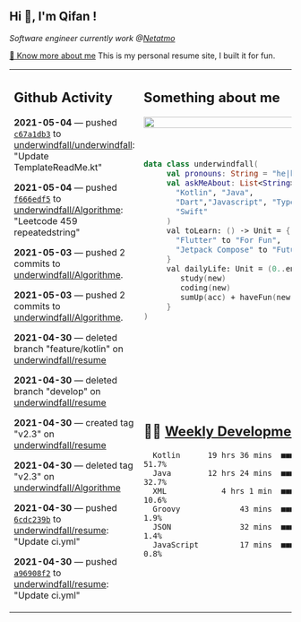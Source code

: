 <h2> Hi 👋, I'm Qifan ! </h2>
<p><em>Software engineer currently work @<a href="https://www.netatmo.com">Netatmo</a>
</em></p><p><a href="https://qifanyang.com/resume" target="_blank"> 🔭 Know more about me</a> This is my personal resume site, I built it for fun.</p>
<table><tr><td valign="top" rowspan="2">

 ## Github Activity
 <!-- githubActivity starts -->
  **2021-05-04** — pushed [`c67a1db3`](https://api.github.com/repos/underwindfall/underwindfall/commits/c67a1db3dd4329c08b53e3fed6be2cdec966e9d7) to [underwindfall/underwindfall](https://api.github.com/repos/underwindfall/underwindfall): "Update TemplateReadMe.kt"

  **2021-05-04** — pushed [`f666edf5`](https://api.github.com/repos/underwindfall/Algorithme/commits/f666edf546e89c2efec1eb154c472c8e57225df3) to [underwindfall/Algorithme](https://api.github.com/repos/underwindfall/Algorithme): "Leetcode 459 repeatedstring"

  **2021-05-03** — pushed 2 commits to [underwindfall/Algorithme](https://api.github.com/repos/underwindfall/Algorithme).

  **2021-05-03** — pushed 2 commits to [underwindfall/Algorithme](https://api.github.com/repos/underwindfall/Algorithme).

  **2021-04-30** — deleted branch "feature/kotlin" on [underwindfall/resume](https://api.github.com/repos/underwindfall/resume)

  **2021-04-30** — deleted branch "develop" on [underwindfall/resume](https://api.github.com/repos/underwindfall/resume)

  **2021-04-30** — created tag "v2.3" on [underwindfall/resume](https://api.github.com/repos/underwindfall/resume)

  **2021-04-30** — deleted tag "v2.3" on [underwindfall/Algorithme](https://api.github.com/repos/underwindfall/Algorithme)

  **2021-04-30** — pushed [`6cdc239b`](https://api.github.com/repos/underwindfall/resume/commits/6cdc239bcb20a4f734a7e82d73fb0db6763df6d3) to [underwindfall/resume](https://api.github.com/repos/underwindfall/resume): "Update ci.yml"

  **2021-04-30** — pushed [`a96908f2`](https://api.github.com/repos/underwindfall/resume/commits/a96908f259ee9814a9efd9d49ee7aa8037a1ed4e) to [underwindfall/resume](https://api.github.com/repos/underwindfall/resume): "Update ci.yml"
 <!-- githubActivity ends -->
 </td><td valign="top">

 ## Something about me
 <!-- profile starts -->
 <a href="https://github.com/underwindfall" width="100%">
  <img src="https://github-readme-stats.vercel.app/api?username=underwindfall&show_icons=true&icon_color=805AD5&text_color=718096&bg_color=ffffff00&hide_title=true&include_all_commits=true&count_private=true&hide_border=true" width="100%"/>
 </a>
 <br/>
 <br/>
 <br/>
 
 ```kotlin
 data class underwindfall(
      val pronouns: String = "he|him",
      val askMeAbout: List<String> = listOf(
        "Kotlin", "Java", 
        "Dart","Javascript", "Typescript",
        "Swift"
      )
      val toLearn: () -> Unit = {
        "Flutter" to "For Fun",
        "Jetpack Compose" to "Future"
      }
      val dailyLife: Unit = (0..end).reduce { acc, new ->	
         study(new)	
         coding(new)	
         sumUp(acc) + haveFun(new)	
      }
 )
 ```
 <!-- profile ends -->
 </td></tr><tr><td valign="top">

 ## 🏊‍♂️ <a href="https://gist.github.com/underwindfall/377ee88ba1fabd1e93516e48ca9c61eb" target="_blank">Weekly Development Breakdown</a>
  <!-- codeTime starts -->
  ```text
    Kotlin      19 hrs 36 mins  ■■■■■■■■■■■■■■■■□□□□□□□□  51.7%
    Java        12 hrs 24 mins  ■■■■■■■■■■■◱□□□□□□□□□□□□  32.7%
    XML            4 hrs 1 min  ■■■■■■□□□□□□□□□□□□□□□□□□  10.6%
    Groovy             43 mins  ■■■■□□□□□□□□□□□□□□□□□□□□   1.9%
    JSON               32 mins  ■■■▦□□□□□□□□□□□□□□□□□□□□   1.4%
    JavaScript         17 mins  ■■■▦□□□□□□□□□□□□□□□□□□□□   0.8%
  ```
  <!-- codeTime starts -->
  </td></tr></table>